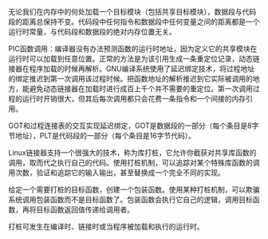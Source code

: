 无论我们在内存中的何处加载一个目标模块（包括共享目标模块），数据段与代码段的距离总保持不变。代码段中任何指令和数据段中任何变量之间的距离都是一个运行时常量，与代码段和数据段的绝对内存位置无关。

PIC函数调用：编译器没有办法预测函数的运行时地址，因为定义它的共享模块在运行时可以加载到任意位置。正常的方法是为该引用生成一条重定位记录，动态链接器在程序加载的时候再解析。GNU编译系统使用了延迟绑定技术，将过程地址的绑定推迟到第一次调用该过程时候。把函数地址的解析推迟到它实际被调用的地方，能避免动态链接器在加载时进行成百上千个并不需要的重定位。第一次调用过程的运行时开销很大，但其后每次调用都只会花费一条指令和一个间接的内存引用。


GOT和过程连接表的交互实现延迟绑定，GOT是数据段的一部分（每个条目是8字节地址），PLT是代码段的一部分（每个条目是16字节代码）。

Linux链接器支持一个很强大的技术，称为库打桩，它允许你截获对共享库函数的调用，取而代之执行自己的代码。使用打桩机制，可以追踪对某个特殊库函数的调用次数，验证和追踪它的输入输出，甚至替换成一个完全不同的实现。

给定一个需要打桩的目标函数，创建一个包装函数。使用某种打桩机制，可以欺骗系统调用包装函数而不是目标函数了。包装函数会执行它自己的逻辑，调用目标函数，再将目标函数返回值传递给调用者。

打桩可发生在编译时、链接时或当程序被加载和执行的运行时。
